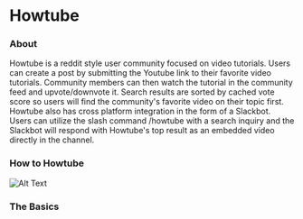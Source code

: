 # Howtube

### About

Howtube is a reddit style user community focused on video tutorials. Users can create a post by submitting the Youtube link to their favorite video tutorials. Community members can then watch the tutorial in the community feed and upvote/downvote it. Search results are sorted by cached vote score so users will find the community's favorite video on their topic first. Howtube also has cross platform integration in the form of a Slackbot. Users can utilize the slash command /howtube with a search inquiry and the Slackbot will respond with Howtube's top result as an embedded video directly in the channel.


### How to Howtube

![Alt Text](https://github.com/bigtomscott/HowTube/blob/master/Howtube.gif)


### The Basics
